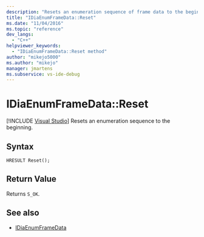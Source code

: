 ```yaml
---
description: "Resets an enumeration sequence of frame data to the beginning."
title: "IDiaEnumFrameData::Reset"
ms.date: "11/04/2016"
ms.topic: "reference"
dev_langs:
  - "C++"
helpviewer_keywords:
  - "IDiaEnumFrameData::Reset method"
author: "mikejo5000"
ms.author: "mikejo"
manager: jmartens
ms.subservice: vs-ide-debug
---
```

# IDiaEnumFrameData::Reset

 [!INCLUDE [Visual Studio](~/includes/applies-to-version/vs-windows-only.md)]
Resets an enumeration sequence to the beginning.

## Syntax

```
HRESULT Reset();
```

## Return Value
 Returns `S_OK`.

## See also
- [IDiaEnumFrameData](../../debugger/debug-interface-access/idiaenumframedata.md)
